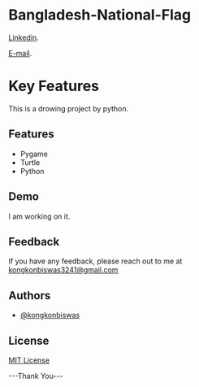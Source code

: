 # Bangladesh-National-Flag

[Linkedin](https://www.linkedin.com/in/kongkon-biswas-a2374314a/).

[E-mail](kongkonbiswas3241@gmail.com).

# Key Features
This is a drowing project by python. 

## Features
- Pygame
- Turtle
- Python


## Demo

I am working on it.


## Feedback

If you have any feedback, please reach out to me at kongkonbiswas3241@gmail.com


## Authors

- [@kongkonbiswas](https://github.com/kongkonbiswas)

## License

[MIT License](LICENSE)

 ---Thank You---